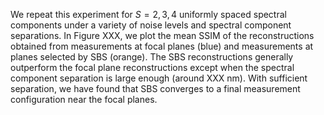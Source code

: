 We repeat this experiment for $S = 2, 3, 4$ uniformly spaced spectral components under a variety of noise levels and spectral component separations.  In Figure XXX, we plot the mean SSIM of the reconstructions obtained from measurements at focal planes (blue) and measurements at planes selected by SBS (orange).  The SBS reconstructions generally outperform the focal plane reconstructions except when the spectral component separation is large enough (around XXX nm).  With sufficient separation, we have found that SBS converges to a final measurement configuration near the focal planes.
